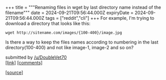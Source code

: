+++
title = """Renaming files in wget by last directory name instead of the filename"""
date = 2024-09-21T09:56:44.000Z
expiryDate = 2024-09-21T09:56:44.000Z
tags = ["reddit","cli"]
+++
For example, I'm trying to download a directory that looks like this:

    wget http://sitename.com/images/{100-400}/image.jpg 

Is there a way to keep the files names according to numbering in the last directory(100-400) and not like image-1, image-2 and so on?

submitted by [/u/DoubleVet70](https://www.reddit.com/user/DoubleVet70)  
[\[link\]](https://www.reddit.com/r/commandline/comments/1flzjb8/renaming_files_in_wget_by_last_directory_name/) [\[comments\]](https://www.reddit.com/r/commandline/comments/1flzjb8/renaming_files_in_wget_by_last_directory_name/)

[[source]](https://www.reddit.com/r/commandline/comments/1flzjb8/renaming_files_in_wget_by_last_directory_name/)
